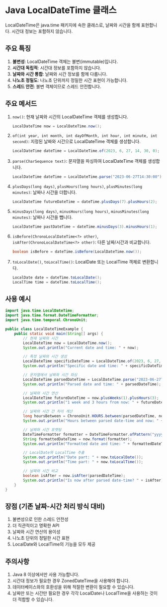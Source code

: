 # Java LocalDateTime 클래스

LocalDateTime은 java.time 패키지에 속한 클래스로, 날짜와 시간을 함께 표현합니다. 시간대 정보는 포함하지 않습니다.

## 주요 특징

1. **불변성**: LocalDateTime 객체는 불변(immutable)입니다.
2. **시간대 독립적**: 시간대 정보를 포함하지 않습니다.
3. **날짜와 시간 통합**: 날짜와 시간 정보를 함께 다룹니다.
4. **나노초 정밀도**: 나노초 단위까지 정밀한 시간 표현이 가능합니다.
5. **스레드 안전**: 불변 객체이므로 스레드 안전합니다.

## 주요 메서드

1. `now()`: 현재 날짜와 시간의 LocalDateTime 객체를 생성합니다.

   ```java
   LocalDateTime now = LocalDateTime.now();
   ```

2. `of(int year, int month, int dayOfMonth, int hour, int minute, int second)`: 지정된 날짜와 시간으로 LocalDateTime 객체를 생성합니다.

   ```java
   LocalDateTime dateTime = LocalDateTime.of(2023, 6, 27, 14, 30, 0);
   ```

3. `parse(CharSequence text)`: 문자열을 파싱하여 LocalDateTime 객체를 생성합니다.

   ```java
   LocalDateTime dateTime = LocalDateTime.parse("2023-06-27T14:30:00");
   ```

4. `plusDays(long days)`, `plusHours(long hours)`, `plusMinutes(long minutes)`: 날짜나 시간을 더합니다.

   ```java
   LocalDateTime futureDateTime = dateTime.plusDays(7).plusHours(2);
   ```

5. `minusDays(long days)`, `minusHours(long hours)`, `minusMinutes(long minutes)`: 날짜나 시간을 뺍니다.

   ```java
   LocalDateTime pastDateTime = dateTime.minusDays(3).minusHours(1);
   ```

6. `isBefore(ChronoLocalDateTime<?> other)`, `isAfter(ChronoLocalDateTime<?> other)`: 다른 날짜/시간과 비교합니다.

   ```java
   boolean isBefore = dateTime.isBefore(LocalDateTime.now());
   ```

7. `toLocalDate()`, `toLocalTime()`: LocalDate 또는 LocalTime 객체로 변환합니다.

   ```java
   LocalDate date = dateTime.toLocalDate();
   LocalTime time = dateTime.toLocalTime();
   ```

## 사용 예시

```java
import java.time.LocalDateTime;
import java.time.format.DateTimeFormatter;
import java.time.temporal.ChronoUnit;

public class LocalDateTimeExample {
    public static void main(String[] args) {
        // 현재 날짜와 시간
        LocalDateTime now = LocalDateTime.now();
        System.out.println("Current date and time: " + now);

        // 특정 날짜와 시간 생성
        LocalDateTime specificDateTime = LocalDateTime.of(2023, 6, 27, 14, 30, 0);
        System.out.println("Specific date and time: " + specificDateTime);

        // 문자열에서 날짜와 시간 파싱
        LocalDateTime parsedDateTime = LocalDateTime.parse("2023-06-27T10:15:30");
        System.out.println("Parsed date and time: " + parsedDateTime);

        // 날짜와 시간 연산
        LocalDateTime futureDateTime = now.plusWeeks(1).plusHours(3);
        System.out.println("1 week and 3 hours from now: " + futureDateTime);

        // 날짜와 시간 간 차이 계산
        long hoursBetween = ChronoUnit.HOURS.between(parsedDateTime, now);
        System.out.println("Hours between parsed date-time and now: " + hoursBetween);

        // 날짜와 시간 포맷팅
        DateTimeFormatter formatter = DateTimeFormatter.ofPattern("yyyy년 MM월 dd일 HH시 mm분 ss초");
        String formattedDateTime = now.format(formatter);
        System.out.println("Formatted date and time: " + formattedDateTime);

        // LocalDate와 LocalTime 추출
        System.out.println("Date part: " + now.toLocalDate());
        System.out.println("Time part: " + now.toLocalTime());

        // 날짜와 시간 비교
        boolean isAfter = now.isAfter(parsedDateTime);
        System.out.println("Is now after parsed date-time? " + isAfter);
    }
}
```

## 장점 (기존 날짜-시간 처리 방식 대비)

1. 불변성으로 인한 스레드 안전성
2. 더 직관적이고 명확한 API
3. 날짜와 시간 연산의 용이성
4. 나노초 단위의 정밀한 시간 표현
5. LocalDate와 LocalTime의 기능을 모두 제공

## 주의사항

1. Java 8 이상에서만 사용 가능합니다.
2. 시간대 정보가 필요한 경우 ZonedDateTime을 사용해야 합니다.
3. 데이터베이스와의 호환성을 위해 적절한 변환이 필요할 수 있습니다.
4. 날짜만 또는 시간만 필요한 경우 각각 LocalDate나 LocalTime을 사용하는 것이 더 적합할 수 있습니다.
